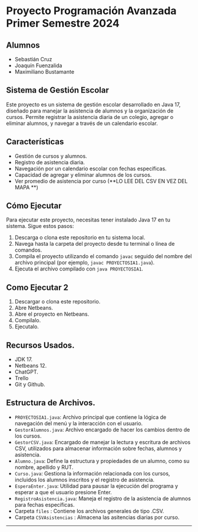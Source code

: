 # Proyecto Programación Avanzada Primer Semestre 2024

## Alumnos
 - Sebastián Cruz
 - Joaquín Fuenzalida
 - Maximiliano Bustamante  

## Sistema de Gestión Escolar

Este proyecto es un sistema de gestión escolar desarrollado en Java 17, diseñado para manejar la asistencia de alumnos y la organización de cursos. Permite registrar la asistencia diaria de un colegio, agregar o eliminar alumnos, y navegar a través de un calendario escolar.

## Características

- Gestión de cursos y alumnos.
- Registro de asistencia diaria.
- Navegación por un calendario escolar con fechas específicas.
- Capacidad de agregar y eliminar alumnos de los cursos.
- Ver promedio de asistencia por curso (**LO LEE DEL CSV EN VEZ DEL MAPA **)

## Cómo Ejecutar

Para ejecutar este proyecto, necesitas tener instalado Java 17 en tu sistema. Sigue estos pasos:

1. Descarga o clona este repositorio en tu sistema local.
2. Navega hasta la carpeta del proyecto desde tu terminal o línea de comandos.
3. Compila el proyecto utilizando el comando `javac` seguido del nombre del archivo principal (por ejemplo, `javac PROYECTOSIA1.java`).
4. Ejecuta el archivo compilado con `java PROYECTOSIA1`.

## Como Ejecutar 2
1. Descargar o clona este repositorio.
2. Abre Netbeans.
3. Abre el proyecto en Netbeans.
4. Compilalo.
5. Ejecutalo.

## Recursos Usados.
- JDK 17.
- Netbeans 12.
- ChatGPT.
- Trello
- Git y Github.
  

## Estructura de Archivos.

- `PROYECTOSIA1.java`: Archivo principal que contiene la lógica de navegación del menú y la interacción con el usuario.
- `GestorAlumnos.java`: Archivo encargado de hacer los cambios dentro de los cursos.
- `GestorCSV.java`: Encargado de manejar la lectura y escritura de archivos CSV, utilizados para almacenar información sobre fechas, alumnos y asistencia.
- `Alumno.java`: Define la estructura y propiedades de un alumno, como su nombre, apellido y RUT.
- `Curso.java`: Gestiona la información relacionada con los cursos, incluidos los alumnos inscritos y el registro de asistencia.
- `EsperaEnter.java`: Utilidad para pausar la ejecución del programa y esperar a que el usuario presione Enter.
- `RegistroAsistencia.java`: Maneja el registro de la asistencia de alumnos para fechas específicas.
- Carpeta `files` : Contiene los archivos generales de tipo .CSV.
- Carpeta `CSVAsistencias` : Almacena las asitencias diarias por curso.
  

---
